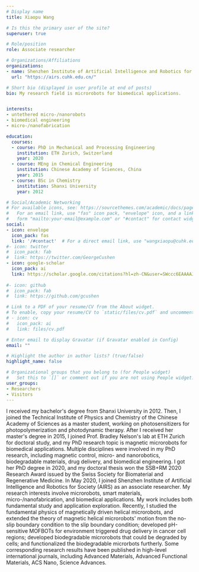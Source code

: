 ```yaml
---
# Display name
title: Xiaopu Wang

# Is this the primary user of the site?
superuser: true

# Role/position
role: Associate researcher

# Organizations/Affiliations
organizations:
- name: Shenzhen Institute of Artificial Intelligence and Robotics for Society (AIRS)
  url: "https://airs.cuhk.edu.cn/"

# Short bio (displayed in user profile at end of posts)
bio: My research field is microrobots for biomedical applications.


interests:
- untethered micro-/nanorobots
- biomedical engineering
- micro-/nanofabrication

education:
  courses:
  - course: PhD in Mechanical and Processing Engineering
    institution: ETH Zurich, Switzerland
    year: 2020
  - course: MEng in Chemical Engineering
    institution: Chinese Academy of Sciences, China
    year: 2015
  - course: BSc in Chemistry
    institution: Shanxi University
    year: 2012

# Social/Academic Networking
# For available icons, see: https://sourcethemes.com/academic/docs/page-builder/#icons
#   For an email link, use "fas" icon pack, "envelope" icon, and a link in the
#   form "mailto:your-email@example.com" or "#contact" for contact widget.
social:
- icon: envelope
  icon_pack: fas
  link: '/#contact'  # For a direct email link, use "wangxiaopu@cuhk.edu.cn".
#- icon: twitter
#  icon_pack: fab
#  link: https://twitter.com/GeorgeCushen
- icon: google-scholar
  icon_pack: ai
  link: https://scholar.google.com/citations?hl=zh-CN&user=SWccc6EAAAAJ
  
#- icon: github
#  icon_pack: fab
#  link: https://github.com/gcushen

# Link to a PDF of your resume/CV from the About widget.
# To enable, copy your resume/CV to `static/files/cv.pdf` and uncomment the lines below.
# - icon: cv
#   icon_pack: ai
#   link: files/cv.pdf

# Enter email to display Gravatar (if Gravatar enabled in Config)
email: ""

# Highlight the author in author lists? (true/false)
highlight_name: false

# Organizational groups that you belong to (for People widget)
#   Set this to `[]` or comment out if you are not using People widget.
user_groups:
- Researchers
- Visitors
---
```


I received my bachelor's degree from Shanxi University in 2012. Then, I joined the Technical Institute of Physics and Chemistry of the Chinese Academy of Sciences as a master student, working on photosensitizers for photopolymerization and photodynamic therapy. After I received her master's degree in 2015, I joined Prof. Bradley Nelson's lab at ETH Zurich for doctoral study, and my PhD research topic is magnetic microrobots for biomedical applications. Multiple disciplines were involved in my PhD research, including magnetic control, micro- and nanorobotics, biodegradable materials, drug delivery, and biomedical engineering. I got her PhD degree in 2020, and my doctoral thesis won the SSB+RM 2020 Research Award issued by the Swiss Society for Biomaterial and Regenerative Medicine. In May 2020, I joined Shenzhen Institute of Artificial Intelligence and Robotics for Society (AIRS) as an associate researcher.
My research interests involve microrobots, smart materials, micro-/nanofabrication, and biomedical applications. My work includes both fundamental study and application exploration. Recently, I studied the fundamental physics of magnetically driven helical microrobots, and extended the theory of magnetic helical microrobots' motion from the no-slip boundary condition to the slip boundary condition; developed pH-sensitive MOFBOTs for environment triggered drug delivery in cancer cell regions; developed biodegradable microrobots that could be degraded by cells; and functionalized the biodegradable microrbots furtherly. Some corresponding research results have been published in high-level international journals, including Advanced Materials, Advanced Functional Materials, ACS Nano, Science Advances.

